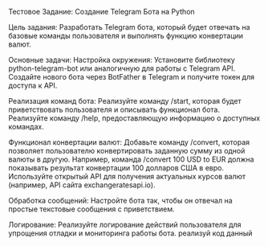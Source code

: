 Тестовое Задание: Создание Telegram Бота на Python

Цель задания: Разработать Telegram бота, который будет отвечать на базовые команды пользователя и выполнять функцию конвертации валют.

Основные задачи:
Настройка окружения:
Установите библиотеку python-telegram-bot или аналогичную для работы с Telegram API.
Создайте нового бота через BotFather в Telegram и получите токен для доступа к API.

Реализация команд бота:
Реализуйте команду /start, которая будет приветствовать пользователя и описывать функционал бота.
Реализуйте команду /help, предоставляющую информацию о доступных командах.

Функционал конвертации валют:
Добавьте команду /convert, которая позволяет пользователю конвертировать заданную сумму из одной валюты в другую. Например, команда /convert 100 USD to EUR должна показывать результат конвертации 100 долларов США в евро.
Используйте открытый API для получения актуальных курсов валют (например, API сайта exchangeratesapi.io).

Обработка сообщений:
Настройте бота так, чтобы он отвечал на простые текстовые сообщения с приветствием.

Логирование:
Реализуйте логирование действий пользователя для упрощения отладки и мониторинга работы бота.
реализуй код данный
